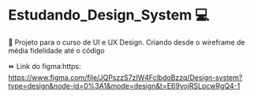 # Estudando_Design_System :computer:

:rocket: Projeto para o curso de UI e UX Design. Criando desde o wireframe de média fidelidade até o código

:fast_forward: Link do figma:https: https://www.figma.com/file/JQPszzS7zIW4FclbdoBzzq/Design-system?type=design&node-id=0%3A1&mode=design&t=E69yojRSLpcwRgQ4-1

